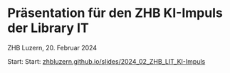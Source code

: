 # Präsentation für den ZHB KI-Impuls der Library IT

ZHB Luzern, 20. Februar 2024

Start: Start: [zhbluzern.github.io/slides/2024_02_ZHB_LIT_KI-Impuls](https://zhbluzern.github.io/slides/2024_02_ZHB_LIT_KI-Impuls)